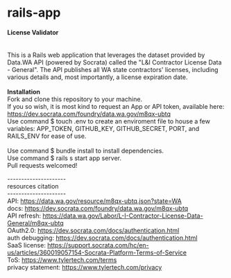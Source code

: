 # rails-app
<b><h4>License Validator</h4></b><br>
This is a Rails web application that leverages the dataset provided by Data.WA API (powered by Socrata) called the "L&I Contractor License Data - General". The API publishes all WA state contractors' licenses, including various details and, most importantly, a license expiration date. <br><br>
<b>Installation</b><br>
Fork and clone this repository to your machine.<br>
If you so wish, it is most kind to request an App or API token, available here: https://dev.socrata.com/foundry/data.wa.gov/m8qx-ubtq<br>
Use command $ touch .env to create an enviroment file to house a few variables: APP_TOKEN, GITHUB_KEY, GITHUB_SECRET, PORT, and RAILS_ENV for ease of use.<br><br>
Use command $ bundle install to install dependencies.<br>
Use command $ rails s start app server.<br>
Pull requests welcomed!<br>

---------------------<br>
resources citation<br>
---------------------<br>
API: https://data.wa.gov/resource/m8qx-ubtq.json?state=WA<br>
docs: https://dev.socrata.com/foundry/data.wa.gov/m8qx-ubtq<br>
API refresh: https://data.wa.gov/Labor/L-I-Contractor-License-Data-General/m8qx-ubtq<br>
OAuth2.0: https://dev.socrata.com/docs/authentication.html<br>
auth debugging: https://dev.socrata.com/docs/authentication.html<br>
SaaS license: https://support.socrata.com/hc/en-us/articles/360019057154-Socrata-Platform-Terms-of-Service<br>
ToS: https://www.tylertech.com/terms<br>
privacy statement: https://www.tylertech.com/privacy<br>
